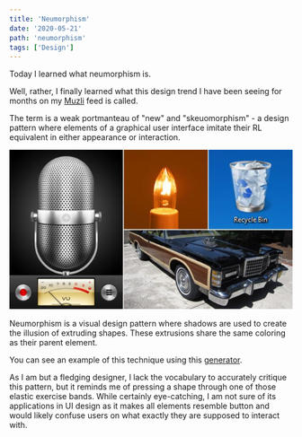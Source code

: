 ```yaml
---
title: 'Neumorphism'
date: '2020-05-21'
path: 'neumorphism'
tags: ['Design']
---
```


Today I learned what neumorphism is.

Well, rather, I finally learned what this design trend I have been seeing for months on my [Muzli](https://muz.li/) feed is called.

The term is a weak portmanteau of "new" and "skeuomorphism" - a design pattern where elements of a graphical user interface imitate their RL equivalent in either appearance or interaction.

![examples of skeuomorphism](./skeuomorphism.jpg)

Neumorphism is a visual design pattern where shadows are used to create the illusion of extruding shapes. These extrusions share the same coloring as their parent element.

You can see an example of this technique using this [generator](https://neumorphism.io/#950451).

As I am but a fledging designer, I lack the vocabulary to accurately critique this pattern, but it reminds me of pressing a shape through one of those elastic exercise bands. While certainly eye-catching, I am not sure of its applications in UI design as it makes all elements resemble button and would likely confuse users on what exactly they are supposed to interact with.
